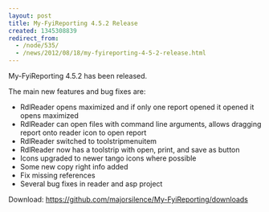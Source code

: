 ```yaml
---
layout: post
title: My-FyiReporting 4.5.2 Release
created: 1345308839
redirect_from:
  - /node/535/
  - /news/2012/08/18/my-fyireporting-4-5-2-release.html
---
```

My-FyiReporting 4.5.2 has been released.

The main new features and bug fixes are:
<ul>
<li>RdlReader opens maximized and if only one report opened it opened it opens maximized</li>
<li>RdlReader can open files with command line arguments, allows dragging report onto reader icon to open report</li>
<li>RdlReader switched to toolstripmenuitem</li>
<li>RdlReader now has a toolstrip with open, print, and save as button</li>
<li>Icons upgraded to newer tango icons where possible</li>
<li>Some new copy right info added</li>
<li>Fix missing references</li>
<li>Several bug fixes in reader and asp project</li>
</ul>

Download: https://github.com/majorsilence/My-FyiReporting/downloads
